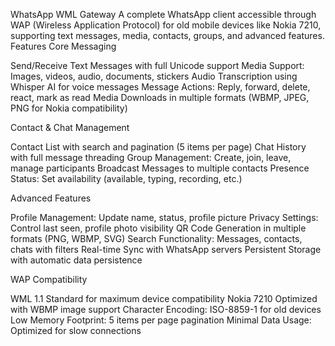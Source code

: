 WhatsApp WML Gateway
A complete WhatsApp client accessible through WAP (Wireless Application Protocol) for old mobile devices like Nokia 7210, supporting text messages, media, contacts, groups, and advanced features.
Features
Core Messaging

Send/Receive Text Messages with full Unicode support
Media Support: Images, videos, audio, documents, stickers
Audio Transcription using Whisper AI for voice messages
Message Actions: Reply, forward, delete, react, mark as read
Media Downloads in multiple formats (WBMP, JPEG, PNG for Nokia compatibility)

Contact & Chat Management

Contact List with search and pagination (5 items per page)
Chat History with full message threading
Group Management: Create, join, leave, manage participants
Broadcast Messages to multiple contacts
Presence Status: Set availability (available, typing, recording, etc.)

Advanced Features

Profile Management: Update name, status, profile picture
Privacy Settings: Control last seen, profile photo visibility
QR Code Generation in multiple formats (PNG, WBMP, SVG)
Search Functionality: Messages, contacts, chats with filters
Real-time Sync with WhatsApp servers
Persistent Storage with automatic data persistence

WAP Compatibility

WML 1.1 Standard for maximum device compatibility
Nokia 7210 Optimized with WBMP image support
Character Encoding: ISO-8859-1 for old devices
Low Memory Footprint: 5 items per page pagination
Minimal Data Usage: Optimized for slow connections

